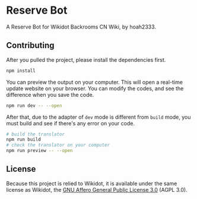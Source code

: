 # Reserve Bot

A Reserve Bot for Wikidot Backrooms CN Wiki, by hoah2333.

## Contributing

After you pulled the project, please install the dependencies first.

```bash
npm install
```

You can preview the output on your computer. This will open a real-time update website on your browser. You can modify the codes, and see the difference when you save the code.

```bash
npm run dev -- --open
```

After that, due to the adapter of `dev` mode is different from `build` mode, you must build and see if there's any error on your code.

```bash
# build the translator
npm run build
# check the translator on your computer
npm run preview -- --open
```

## License

Because this project is relied to Wikidot, it is available under the same license as Wikidot, the [GNU Affero General Public License 3.0](https://www.gnu.org/licenses/agpl-3.0.en.html) (AGPL 3.0).

